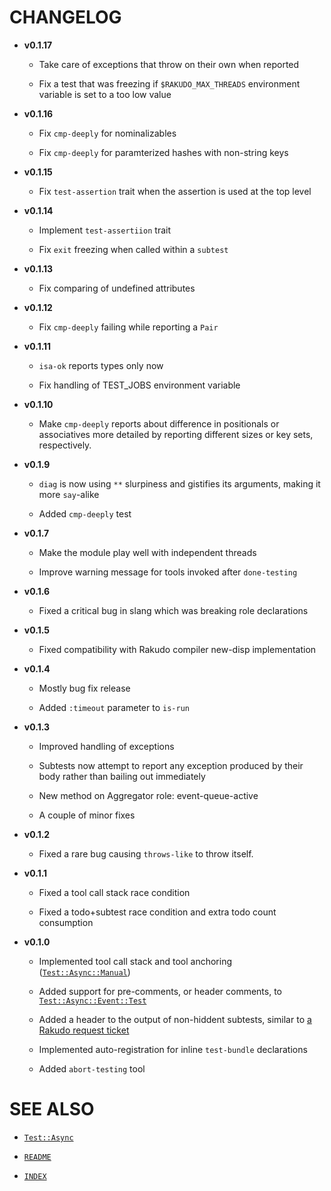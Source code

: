# CHANGELOG

  - **v0.1.17**
    
      - Take care of exceptions that throw on their own when reported
    
      - Fix a test that was freezing if `$RAKUDO_MAX_THREADS` environment variable is set to a too low value

  - **v0.1.16**
    
      - Fix `cmp-deeply` for nominalizables
    
      - Fix `cmp-deeply` for paramterized hashes with non-string keys

  - **v0.1.15**
    
      - Fix `test-assertion` trait when the assertion is used at the top level

  - **v0.1.14**
    
      - Implement `test-assertiion` trait
    
      - Fix `exit` freezing when called within a `subtest`

  - **v0.1.13**
    
      - Fix comparing of undefined attributes

  - **v0.1.12**
    
      - Fix `cmp-deeply` failing while reporting a `Pair`

  - **v0.1.11**
    
      - `isa-ok` reports types only now
    
      - Fix handling of TEST\_JOBS environment variable

  - **v0.1.10**
    
      - Make `cmp-deeply` reports about difference in positionals or associatives more detailed by reporting different sizes or key sets, respectively.

  - **v0.1.9**
    
      - `diag` is now using `**` slurpiness and gistifies its arguments, making it more `say`-alike
    
      - Added `cmp-deeply` test

  - **v0.1.7**
    
      - Make the module play well with independent threads
    
      - Improve warning message for tools invoked after `done-testing`

  - **v0.1.6**
    
      - Fixed a critical bug in slang which was breaking role declarations

  - **v0.1.5**
    
      - Fixed compatibility with Rakudo compiler new-disp implementation

  - **v0.1.4**
    
      - Mostly bug fix release
    
      - Added `:timeout` parameter to `is-run`

  - **v0.1.3**
    
      - Improved handling of exceptions
    
      - Subtests now attempt to report any exception produced by their body rather than bailing out immediately
    
      - New method on Aggregator role: event-queue-active
    
      - A couple of minor fixes

  - **v0.1.2**
    
      - Fixed a rare bug causing `throws-like` to throw itself.

  - **v0.1.1**
    
      - Fixed a tool call stack race condition
    
      - Fixed a todo+subtest race condition and extra todo count consumption

  - **v0.1.0**
    
      - Implemented tool call stack and tool anchoring ([`Test::Async::Manual`](docs/md/Test/Async/Manual.md))
    
      - Added support for pre-comments, or header comments, to [`Test::Async::Event::Test`](docs/md/Test/Async/Event/Test.md)
    
      - Added a header to the output of non-hiddent subtests, similar to [a Rakudo request ticket](https://github.com/rakudo/rakudo/issues/4266)
    
      - Implemented auto-registration for inline `test-bundle` declarations
    
      - Added `abort-testing` tool

# SEE ALSO

  - [`Test::Async`](docs/md/Test/Async.md)

  - [`README`](README.md)

  - [`INDEX`](INDEX.md)
